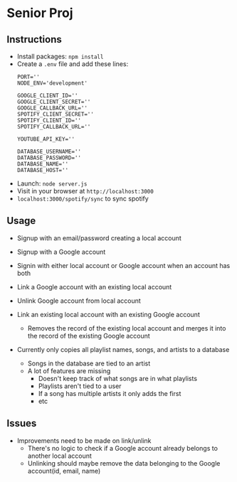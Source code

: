 
# Senior Proj

## Instructions
- Install packages: `npm install`
- Create a `.env` file and add these lines:
    ```
    PORT=''
    NODE_ENV='development'

    GOOGLE_CLIENT_ID=''
    GOOGLE_CLIENT_SECRET=''
    GOOGLE_CALLBACK_URL=''
    SPOTIFY_CLIENT_SECRET=''
    SPOTIFY_CLIENT_ID=''
    SPOTIFY_CALLBACK_URL=''

    YOUTUBE_API_KEY=''

    DATABASE_USERNAME=''
    DATABASE_PASSWORD=''
    DATABASE_NAME=''
    DATABASE_HOST=''
    ```
- Launch: `node server.js`
- Visit in your browser at `http://localhost:3000`
- `localhost:3000/spotify/sync` to sync spotify

## Usage

- Signup with an email/password creating a local account
- Signup with a Google account
- Signin with either local account or Google account when an account has both
- Link a Google account with an existing local account
- Unlink Google account from local account
- Link an existing local account with an existing Google account
    - Removes the record of the existing local account and merges it into the record of the existing Google account

- Currently only copies all playlist names, songs, and artists to a database
	- Songs in the database are tied to an artist
	- A lot of features are missing
		- Doesn't keep track of what songs are in what playlists
		- Playlists aren't tied to a user
		- If a song has multiple artists it only adds the first
		- etc

## Issues

- Improvements need to be made on link/unlink
    - There's no logic to check if a Google account already belongs to another local account
    - Unlinking should maybe remove the data belonging to the Google account(id, email, name)
